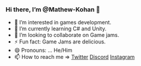 ### Hi there, I’m @Mathew-Kohan 👋


- 👀 I’m interested in games development.
- 🌱 I’m currently learning C# and Unity.
- 💞️ I’m looking to collaborate on Game jams.
- ⚡ Fun fact: Game Jams are delicious.
- 😄 Pronouns: ... He/Him
- 📫 How to reach me =>
[Twitter](https://twitter.com/mh_kl)
[Discord](https://discord.com/users/855715968533135370)
[Instagram](https://www.instagram.com/mh.kay/)


